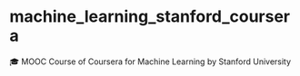# machine_learning_stanford_coursera
:mortar_board: MOOC Course of Coursera for Machine Learning by Stanford University
